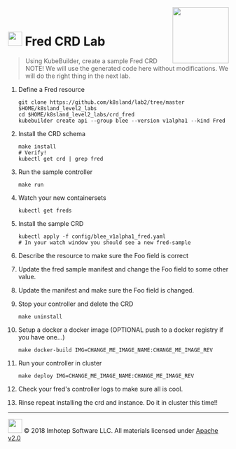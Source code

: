 <img src="../../assets/k8sland.png" align="right" width="128" height="auto"/>

<br/>

# <img src="../assets/lab.png" width="32" height="auto"/> Fred CRD Lab

> Using KubeBuilder, create a sample Fred CRD
> NOTE! We will use the generated code here without modifications. We will do
> the right thing in the next lab.

1. Define a Fred resource

    ```shell
    git clone https://github.com/k8sland/lab2/tree/master $HOME/k8sland_level2_labs
    cd $HOME/k8sland_level2_labs/crd_fred
    kubebuilder create api --group blee --version v1alpha1 --kind Fred
    ```

2. Install the CRD schema

    ```shell
    make install
    # Verify!
    kubectl get crd | grep fred
    ```

3. Run the sample controller

    ```shell
    make run
    ```

4. Watch your new containersets

    ```shell
    kubectl get freds
    ```

5. Install the sample CRD

   ```shell
   kubectl apply -f config/blee_v1alpha1_fred.yaml
   # In your watch window you should see a new fred-sample
   ```

6. Describe the resource to make sure the Foo field is correct

7. Update the fred sample manifest and change the Foo field to some other value.

8. Update the manifest and make sure the Foo field is changed.

9. Stop your controller and delete the CRD

   ```shell
   make uninstall
   ```

10. Setup a docker a docker image (OPTIONAL push to a docker registry if you have one...)

    ```shell
    make docker-build IMG=CHANGE_ME_IMAGE_NAME:CHANGE_ME_IMAGE_REV
    ```

11. Run your controller in cluster

    ```shell
    make deploy IMG=CHANGE_ME_IMAGE_NAME:CHANGE_ME_IMAGE_REV
    ```

12. Check your fred's controller logs to make sure all is cool.

13. Rinse repeat installing the crd and instance. Do it in cluster this time!!

---
<img src="../../assets/imhotep_logo.png" width="32" height="auto"/> © 2018 Imhotep Software LLC.
All materials licensed under [Apache v2.0](http://www.apache.org/licenses/LICENSE-2.0)